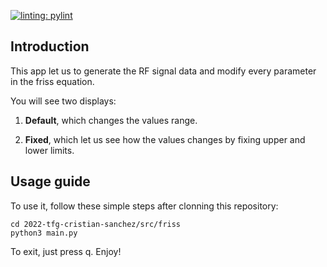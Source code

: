 [![linting: pylint](https://img.shields.io/badge/linting-pylint-yellowgreen)](https://github.com/PyCQA/pylint)

## Introduction
This app let us to generate the RF signal data and modify every parameter in the friss equation.

You will see two displays:

1. **Default**, which changes the values range.

2. **Fixed**, which let us see how the values changes by fixing upper and lower limits.


## Usage guide

To use it, follow these simple steps after clonning this repository:
```
cd 2022-tfg-cristian-sanchez/src/friss
python3 main.py
```

To exit, just press q. Enjoy!
